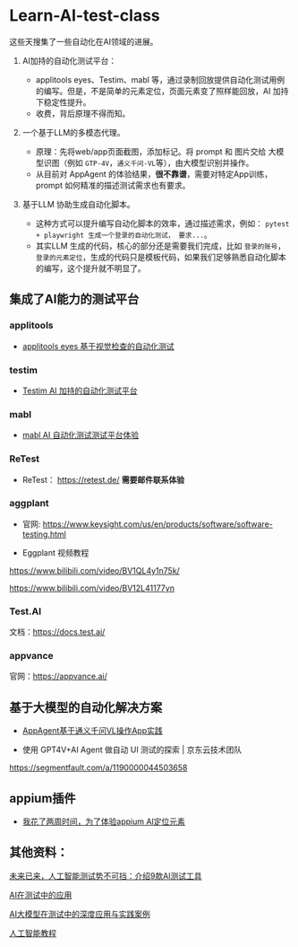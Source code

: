 # Learn-AI-test-class

这些天搜集了一些自动化在AI领域的进展。

1. AI加持的自动化测试平台：
   - applitools eyes、Testim、mabl 等，通过录制回放提供自动化测试用例的编写。但是，不是简单的元素定位，页面元素变了照样能回放，AI 加持下稳定性提升。
   - 收费，背后原理不得而知。

2.  一个基于LLM的多模态代理。
    - 原理：先将web/app页面截图，添加标记。将 prompt 和 图片交给 大模型识图（例如 `GTP-4V`，`通义千问-VL`等），由大模型识别并操作。
    - 从目前对 AppAgent 的体验结果，**很不靠谱**，需要对特定App训练，prompt 如何精准的描述测试需求也有要求。

3.  基于LLM 协助生成自动化脚本。
    - 这种方式可以提升编写自动化脚本的效率，通过描述需求，例如： `pytest + playwright 生成一个登录的自动化测试， 要求...`。
    - 其实LLM 生成的代码，核心的部分还是需要我们完成，比如 `登录的账号`，`登录的元素定位`，生成的代码只是模板代码，如果我们足够熟悉自动化脚本的编写，这个提升就不明显了。


## 集成了AI能力的测试平台

### applitools

* [applitools eyes 基于视觉检查的自动化测试](./platform/applitools_eyes.md)

### testim

* [Testim AI 加持的自动化测试平台](./platform/Testim_IO.md)

### mabl

* [mabl AI 自动化测试测试平台体验](./platform/mabl.md)

### ReTest

* ReTest： https://retest.de/ **需要邮件联系体验**

### aggplant

* 官网: https://www.keysight.com/us/en/products/software/software-testing.html

* Eggplant 视频教程

https://www.bilibili.com/video/BV1QL4y1n75k/

https://www.bilibili.com/video/BV12L41177yn


### Test.AI

文档：https://docs.test.ai/

### appvance

官网：https://appvance.ai/


## 基于大模型的自动化解决方案

* [AppAgent基于通义千问VL操作App实践](./tools/AppAgent_used.md)

* 使用 GPT4V+AI Agent 做自动 UI 测试的探索 | 京东云技术团队

https://segmentfault.com/a/1190000044503658


## appium插件

* [我花了两周时间，为了体验appium AI定位元素](./tools/appium_ai_plugin.md)

## 其他资料：

[未来已来，人工智能测试势不可挡：介绍9款AI测试工具](https://www.sohu.com/a/226070300_453160)


[AI在测试中的应用](https://blog.csdn.net/albee2/article/details/100161691)


[AI大模型在测试中的深度应用与实践案例](https://blog.csdn.net/rjdeng/article/details/139246321)


[人工智能教程](https://www.cbedai.net/)

